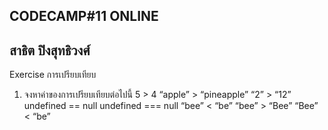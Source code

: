 CODECAMP#11 ONLINE
---------------------------
สาธิต ปิงสุทธิวงศ์
---------------------------
Exercise การเปรียบเทียบ
1. จงหาค่าของการเปรียบเทียบต่อไปนี้
5 > 4
“apple” > “pineapple”
“2” > “12”
undefined == null
undefined === null
“bee” < “be”
“bee” > “Bee”
“Bee” < “be”
